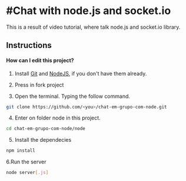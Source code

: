 #Chat with node.js and socket.io
======================

This is a result of video tutorial, where talk node.js and socket.io library.

## Instructions

#### How can I edit this project?

1. Install [Git](http://git-scm.com/downloads) and [NodeJS](http://nodejs.org/download/), if you don't have them already.

2. Press in fork project

3. Open the terminal. Typing the follow command.

```bash
git clone https://github.com/<you>/chat-em-grupo-com-node.git
```
4. Enter on folder node in this project.

```bash
cd chat-em-grupo-com-node/node
```
5. Install the dependecies

```bash
npm install
```

6.Run the server
```bash
node server[.js]
```